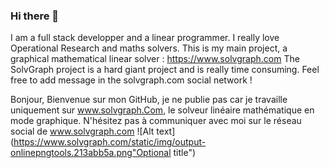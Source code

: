 ### Hi there 👋

I am a full stack developper and a linear programmer.
I really love Operational Research and maths solvers.
This is my main project, a graphical mathematical linear solver :
https://www.solvgraph.com
The SolvGraph project is a hard giant project and is really time consuming.
Feel free to add message in the solvgraph.com social network !

Bonjour, Bienvenue sur mon GitHub, je ne publie pas car je travaille uniquement sur www.solvgraph.Com,
le solveur linéaire mathématique en mode graphique. N'hésitez pas à communiquer avec moi sur le réseau social de www.solvgraph.com
![Alt text](https://www.solvgraph.com/static/img/output-onlinepngtools.213abb5a.png"Optional title")
<!--
**nicolas15000/nicolas15000** is a ✨ _special_ ✨ repository because its `README.md` (this file) appears on your GitHub profile.

Here are some ideas to get you started:

- 🔭 I’m currently working on ...
- 🌱 I’m currently learning ...
- 👯 I’m looking to collaborate on ...
- 🤔 I’m looking for help with ...
- 💬 Ask me about ...
- 📫 How to reach me: ...
- 😄 Pronouns: ...
- ⚡ Fun fact: ...
-->
